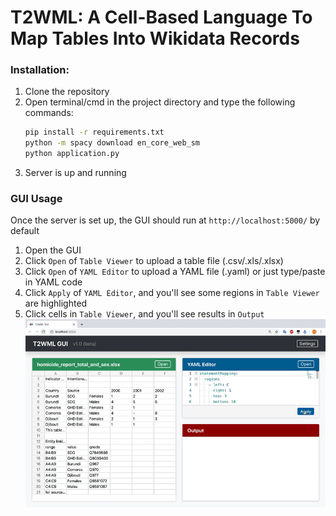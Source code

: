 # T2WML: A Cell-Based Language To Map Tables Into Wikidata Records

### Installation:
1. Clone the repository
2. Open terminal/cmd in the project directory and type the following commands:
    ```sh
    pip install -r requirements.txt
    python -m spacy download en_core_web_sm
    python application.py
    ```
3. Server is up and running

### GUI Usage
Once the server is set up, the GUI should run at `http://localhost:5000/` by default
1. Open the GUI
2. Click `Open` of `Table Viewer` to upload a table file (.csv/.xls/.xlsx)
3. Click `Open` of `YAML Editor` to upload a YAML file (.yaml) or just type/paste in YAML code
4. Click `Apply` of `YAML Editor`, and you'll see some regions in `Table Viewer` are highlighted
5. Click cells in `Table Viewer`, and you'll see results in `Output`
![t2wml-gui-demo](t2wml-gui-demo.gif)
